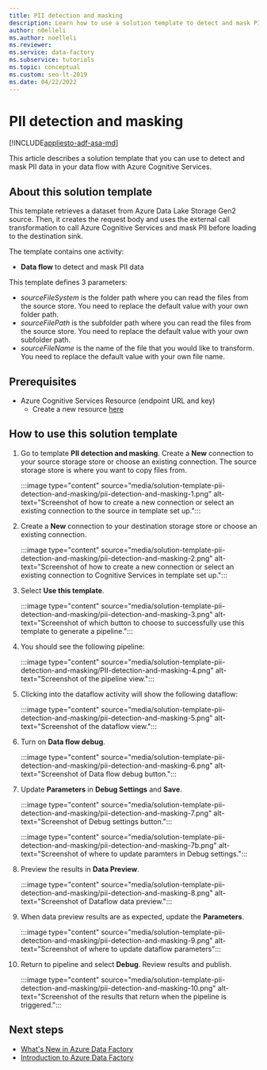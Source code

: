 ```yaml
---
title: PII detection and masking
description: Learn how to use a solution template to detect and mask PII data using Azure Data Factory.
author: n0elleli
ms.author: noelleli
ms.reviewer: 
ms.service: data-factory
ms.subservice: tutorials
ms.topic: conceptual
ms.custom: seo-lt-2019
ms.date: 04/22/2022
---
```


# PII detection and masking

[!INCLUDE[appliesto-adf-asa-md](includes/appliesto-adf-asa-md.md)]

This article describes a solution template that you can use to detect and mask PII data in your data flow with Azure Cognitive Services. 

## About this solution template

This template retrieves a dataset from Azure Data Lake Storage Gen2 source. Then, it creates the request body and uses the external call transformation to call Azure Cognitive Services and mask PII before loading to the destination sink. 

The template contains one activity: 
-	**Data flow** to detect and mask PII data

This template defines 3 parameters: 
-  *sourceFileSystem* is the folder path where you can read the files from the source store. You need to replace the default value with your own folder path.
-  *sourceFilePath* is the subfolder path where you can read the files from the source store. You need to replace the default value with your own subfolder path.
-  *sourceFileName* is the name of the file that you would like to transform. You need to replace the default value with your own file name.

## Prerequisites

*	Azure Cognitive Services Resource (endpoint URL and key)
	* Create a new resource [here](https://portal.azure.com/#create/Microsoft.CognitiveServicesTextAnalytics)

## How to use this solution template

1. Go to template **PII detection and masking**. Create a **New** connection to your source storage store or choose an existing connection. The source storage store is where you want to copy files from.

	:::image type="content" source="media/solution-template-pii-detection-and-masking/pii-detection-and-masking-1.png" alt-text="Screenshot of how to create a new connection or select an existing connection to the source in template set up.":::

2.	Create a **New** connection to your destination storage store or choose an existing connection.

	:::image type="content" source="media/solution-template-pii-detection-and-masking/pii-detection-and-masking-2.png" alt-text="Screenshot of how to create a new connection or select an existing connection to Cognitive Services in template set up.":::

3. Select **Use this template**. 

	:::image type="content" source="media/solution-template-pii-detection-and-masking/pii-detection-and-masking-3.png" alt-text="Screenshot of which button to choose to successfully use this template to generate a pipeline.":::

4. You should see the following pipeline: 

	:::image type="content" source="media/solution-template-pii-detection-and-masking/PII-detection-and-masking-4.png" alt-text="Screenshot of the pipeline view.":::

5. Clicking into the dataflow activity will show the following dataflow: 

	:::image type="content" source="media/solution-template-pii-detection-and-masking/pii-detection-and-masking-5.png" alt-text="Screenshot of the dataflow view.":::

6. Turn on **Data flow debug**. 

	:::image type="content" source="media/solution-template-pii-detection-and-masking/pii-detection-and-masking-6.png" alt-text="Screenshot of Data flow debug button.":::

7. Update **Parameters** in **Debug Settings** and **Save**. 

	:::image type="content" source="media/solution-template-pii-detection-and-masking/pii-detection-and-masking-7.png" alt-text="Screenshot of Debug settings button.":::
  
	:::image type="content" source="media/solution-template-pii-detection-and-masking/pii-detection-and-masking-7b.png" alt-text="Screenshot of where to update paramters in Debug settings.":::

8. Preview the results in **Data Preview**. 

	:::image type="content" source="media/solution-template-pii-detection-and-masking/pii-detection-and-masking-8.png" alt-text="Screenshot of Dataflow data preview.":::
  
9. When data preview results are as expected, update the **Parameters**.

	:::image type="content" source="media/solution-template-pii-detection-and-masking/pii-detection-and-masking-9.png" alt-text="Screenshot of where to update dataflow parameters":::

10. Return to pipeline and select **Debug**. Review results and publish. 

	:::image type="content" source="media/solution-template-pii-detection-and-masking/pii-detection-and-masking-10.png" alt-text="Screenshot of the results that return when the pipeline is triggered.":::

## Next steps

- [What's New in Azure Data Factory](whats-new.md)
- [Introduction to Azure Data Factory](introduction.md)





